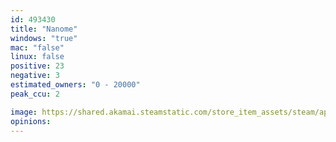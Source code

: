 ```yaml
---
id: 493430
title: "Nanome"
windows: "true"
mac: "false"
linux: false
positive: 23
negative: 3
estimated_owners: "0 - 20000"
peak_ccu: 2

image: https://shared.akamai.steamstatic.com/store_item_assets/steam/apps/493430/header.jpg?t=1612891386
opinions:
---
```

